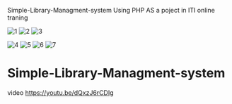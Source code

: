 Simple-Library-Managment-system Using  PHP
AS a poject in ITI online traning 

![1](https://user-images.githubusercontent.com/99666114/155539466-4d7b05f8-2c76-4b57-aa50-99b8076c7e61.png)
![2](https://user-images.githubusercontent.com/99666114/155539494-0220092a-8004-45a4-8882-afd09b1d2505.png)
![3](https://user-images.githubusercontent.com/99666114/155540191-4f314e5f-062d-469e-b91f-06ca90154594.png)

![4](https://user-images.githubusercontent.com/99666114/155539551-8a5d896c-0172-4dc9-8a03-790a39e7191c.png)
![5](https://user-images.githubusercontent.com/99666114/155539586-e69da722-b8d7-4af3-a9ad-19ee4f6078ad.png)
![6](https://user-images.githubusercontent.com/99666114/155539630-2d4601fd-087a-48f6-b13c-3a097f41f22f.png)
![7](https://user-images.githubusercontent.com/99666114/155539678-9d544ac2-5e98-4364-b874-de11e346617e.png)
# Simple-Library-Managment-system
video
https://youtu.be/dQxzJ6rCDIg
